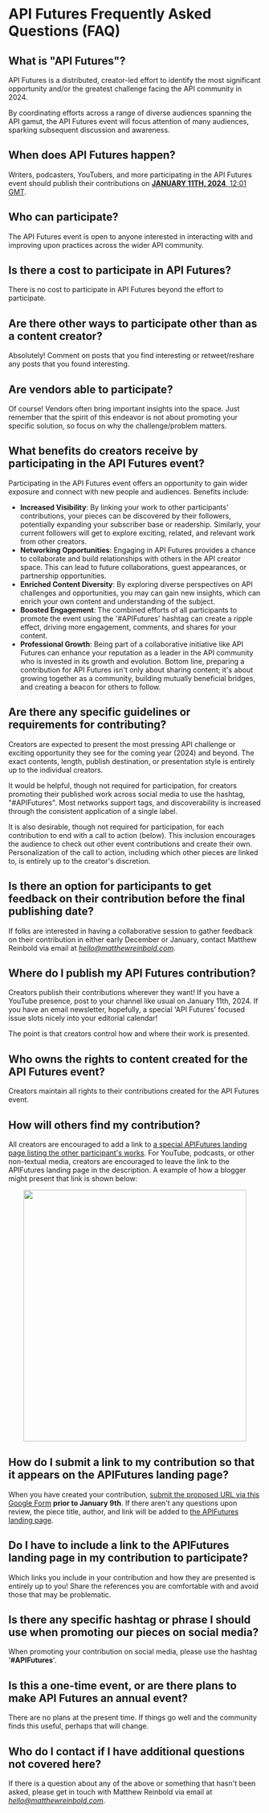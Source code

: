 # API Futures Frequently Asked Questions (FAQ)

## What is "API Futures"? 
API Futures is a distributed, creator-led effort to identify the most significant opportunity and/or the greatest challenge facing the API community in 2024.

By coordinating efforts across a range of diverse audiences spanning the API gamut, the API Futures event will focus attention of many audiences, sparking subsequent discussion and awareness.

## When does API Futures happen?
Writers, podcasters, YouTubers, and more participating in the API Futures event should publish their contributions on [**JANUARY 11TH, 2024**, 12:01 GMT](https://dateful.com/convert/gmt?t=1201am&d=2024-01-11&tz2=USA-Central-Time). 

## Who can participate?
The API Futures event is open to anyone interested in interacting with and improving upon practices across the wider API community.

## Is there a cost to participate in API Futures? 
There is no cost to participate in API Futures beyond the effort to participate.

## Are there other ways to participate other than as a content creator? 
Absolutely! Comment on posts that you find interesting or retweet/reshare any posts that you found interesting.

## Are vendors able to participate? 
Of course! Vendors often bring important insights into the space. Just remember that the spirit of this endeavor is not about promoting your specific solution, so focus on why the challenge/problem matters.

## What benefits do creators receive by participating in the API Futures event? 
Participating in the API Futures event offers an opportunity to gain wider exposure and connect with new people and audiences. Benefits include:
* **Increased Visibility**: By linking your work to other participants' contributions, your pieces can be discovered by their followers, potentially expanding your subscriber base or readership. Similarly, your current followers will get to explore exciting, related, and relevant work from other creators.
* **Networking Opportunities**: Engaging in API Futures provides a chance to collaborate and build relationships with others in the API creator space. This can lead to future collaborations, guest appearances, or partnership opportunities. 
* **Enriched Content Diversity**: By exploring diverse perspectives on API challenges and opportunities, you may can gain new insights, which can enrich your own content and understanding of the subject. 
* **Boosted Engagement**: The combined efforts of all participants to promote the event using the '#APIFutures' hashtag can create a ripple effect, driving more engagement, comments, and shares for your content. 
* **Professional Growth**: Being part of a collaborative initiative like API Futures can enhance your reputation as a leader in the API community who is invested in its growth and evolution.
Bottom line, preparing a contribution for API Futures isn't only about sharing content; it's about growing together as a community, building mutually beneficial bridges, and creating a beacon for others to follow.

## Are there any specific guidelines or requirements for contributing? 
Creators are expected to present the most pressing API challenge or exciting opportunity they see for the coming year (2024) and beyond. The exact contents, length, publish destination, or presentation style is entirely up to the individual creators. 

It would be helpful, though not required for participation, for creators promoting their published work across social media to use the hashtag, "#APIFutures". Most networks support tags, and discoverability is increased through the consistent application of a single label.

It is also desirable, though not required for participation, for each contribution to end with a call to action (below). This inclusion encourages the audience to check out other event contributions and create their own. Personalization of the call to action, including which other pieces are linked to, is entirely up to the creator's discretion. 

## Is there an option for participants to get feedback on their contribution before the final publishing date? 
If folks are interested in having a collaborative session to gather feedback on their contribution in either early December or January, contact Matthew Reinbold via email at *hello@matthewreinbold.com*.

## Where do I publish my API Futures contribution?
Creators publish their contributions wherever they want! If you have a YouTube presence, post to your channel like usual on January 11th, 2024. If you have an email newsletter, hopefully, a special 'API Futures' focused issue slots nicely into your editorial calendar! 

The point is that creators control how and where their work is presented. 

## Who owns the rights to content created for the API Futures event? 
Creators maintain all rights to their contributions created for the API Futures event. 

## How will others find my contribution?
All creators are encouraged to add a link to [a special APIFutures landing page listing the other participant's works](https://matthewreinbold.github.io/APIFutures/index.html). For YouTube, podcasts, or other non-textual media, creators are encouraged to leave the link to the APIFutures landing page in the description. A example of how a blogger might present that link is shown below:
<p align="center">
  <img height="500" width="444" src="https://github.com/MatthewReinbold/APIFutures/assets/495507/15f932dc-6da7-444d-9042-78857f800797">
</p>

## How do I submit a link to my contribution so that it appears on the APIFutures landing page? 
When you have created your contribution, [submit the proposed URL via this Google Form](https://forms.gle/9UzNcMRQvxEYkshW6) **prior to January 9th**. If there aren't any questions upon review, the piece title, author, and link will be added to [the APIFutures landing page](https://matthewreinbold.github.io/APIFutures/index.html). 

## Do I have to include a link to the APIFutures landing page in my contribution to participate? 
Which links you include in your contribution and how they are presented is entirely up to you! Share the references you are comfortable with and avoid those that may be problematic.

## Is there any specific hashtag or phrase I should use when promoting our pieces on social media? 
When promoting your contribution on social media, please use the hashtag '**#APIFutures**'. 

## Is this a one-time event, or are there plans to make API Futures an annual event? 
There are no plans at the present time. If things go well and the community finds this useful, perhaps that will change. 

## Who do I contact if I have additional questions not covered here?
If there is a question about any of the above or something that hasn't been asked, please get in touch with Matthew Reinbold via email at *hello@matthewreinbold.com*.
